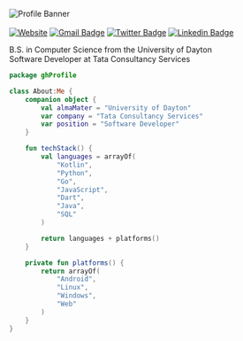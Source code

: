 ![Profile Banner](https://github.com/JTSchwartz/JTSchwartz/blob/master/Banner.png)
<br/><br/>
[![Website](https://img.shields.io/badge/%20-jtschwartz.com-%23145762?style=for-the-badge)](https://jtschwartz.com)
[![Gmail Badge](https://img.shields.io/badge/-jacob@jtschwartz.com-c14438?style=for-the-badge&logo=Gmail&logoColor=white&link=mailto:jacob@jtschwartz.com)](mailto:jacob@jtschwartz.com)
[![Twitter Badge](https://img.shields.io/badge/-@DevSchwartz-1ca0f1?style=for-the-badge&labelColor=1ca0f1&logo=twitter&logoColor=white&link=https://twitter.com/DevSchwartz)](https://twitter.com/DevSchwartz)
[![Linkedin Badge](https://img.shields.io/badge/-Jacob_Schwartz-blue?style=for-the-badge&logo=LinkedIn&logoColor=white&link=https://www.linkedin.com/in/jacob-t-schwartz/)](https://www.linkedin.com/in/jacob-t-schwartz/) 


B.S. in Computer Science from the University of Dayton<br/>
Software Developer at Tata Consultancy Services<br/>

```kotlin
package ghProfile

class About:Me {
    companion object {
        val almaMater = "University of Dayton"
        var company = "Tata Consultancy Services"
        var position = "Software Developer"
    }

    fun techStack() {
        val languages = arrayOf(
            "Kotlin",
            "Python",
            "Go",
            "JavaScript",
            "Dart",
            "Java",
            "SQL"
        )

        return languages + platforms()
    }

    private fun platforms() {
        return arrayOf(
            "Android",
            "Linux",
            "Windows",
            "Web"
        )
    }
}
```